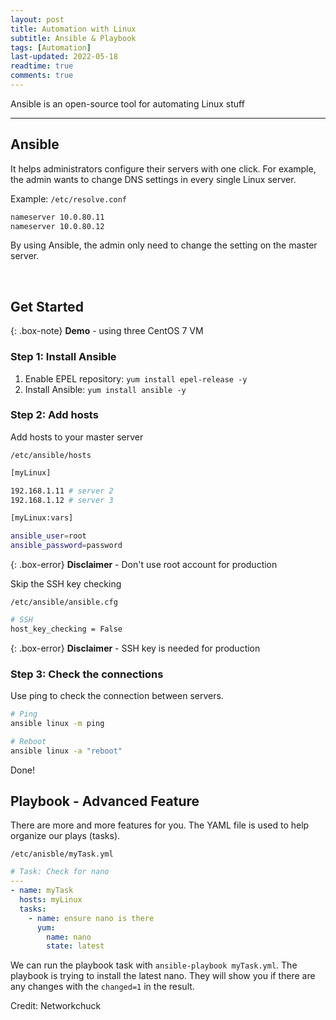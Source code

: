 ```yaml
---
layout: post
title: Automation with Linux
subtitle: Ansible & Playbook
tags: [Automation]
last-updated: 2022-05-18
readtime: true
comments: true
---
```


Ansible is an open-source tool for automating Linux stuff


***

## Ansible
It helps administrators configure their servers with one click. For example, the admin wants to change DNS settings in every single Linux server.

Example: `/etc/resolve.conf`
```sh
nameserver 10.0.80.11
nameserver 10.0.80.12
```

By using Ansible, the admin only need to change the setting on the master server.

<br/>



## Get Started

{: .box-note}
**Demo**  - using three CentOS 7 VM

### Step 1: Install Ansible
1. Enable EPEL repository: `yum install epel-release -y`
2. Install Ansible: `yum install ansible -y`

### Step 2: Add hosts

Add hosts to your master server

`/etc/ansible/hosts`
```sh
[myLinux]

192.168.1.11 # server 2
192.168.1.12 # server 3

[myLinux:vars]

ansible_user=root
ansible_password=password
```

{: .box-error}
**Disclaimer** - Don't use root account for production

Skip the SSH key checking

`/etc/ansible/ansible.cfg`
```sh
# SSH
host_key_checking = False
```

{: .box-error}
**Disclaimer** - SSH key is needed for production

### Step 3: Check the connections

Use ping to check the connection between servers.

```sh
# Ping
ansible linux -m ping

# Reboot
ansible linux -a "reboot"
```

Done!


## Playbook - Advanced Feature
There are more and more features for you. The YAML file is used to help organize our plays (tasks).

`/etc/anisble/myTask.yml`
```yml
# Task: Check for nano
---
- name: myTask
  hosts: myLinux
  tasks:
    - name: ensure nano is there
      yum:
        name: nano
        state: latest
```

We can run the playbook task with `ansible-playbook myTask.yml`. The playbook is trying to install the latest nano. They will show you if there are any changes with the `changed=1` in the result.

Credit: Networkchuck

<br/>


